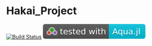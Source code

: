 # Hakai_Project

[![Build Status](https://github.com/yolhan83/Hakai_Project.jl/actions/workflows/CI.yml/badge.svg?branch=master)](https://github.com/yolhan83/Hakai_Project.jl/actions/workflows/CI.yml?query=branch%3Amaster)
[![Aqua](https://raw.githubusercontent.com/JuliaTesting/Aqua.jl/master/badge.svg)](https://github.com/JuliaTesting/Aqua.jl)
